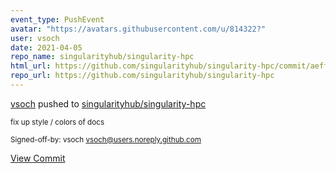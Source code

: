 ```yaml
---
event_type: PushEvent
avatar: "https://avatars.githubusercontent.com/u/814322?"
user: vsoch
date: 2021-04-05
repo_name: singularityhub/singularity-hpc
html_url: https://github.com/singularityhub/singularity-hpc/commit/aeffc4cca7d0c2e41126b4747508722591b2d101
repo_url: https://github.com/singularityhub/singularity-hpc
---
```


<a href='https://github.com/vsoch' target='_blank'>vsoch</a> pushed to <a href='https://github.com/singularityhub/singularity-hpc' target='_blank'>singularityhub/singularity-hpc</a>

<small>fix up style / colors of docs

Signed-off-by: vsoch <vsoch@users.noreply.github.com></small>

<a href='https://github.com/singularityhub/singularity-hpc/commit/aeffc4cca7d0c2e41126b4747508722591b2d101' target='_blank'>View Commit</a>
